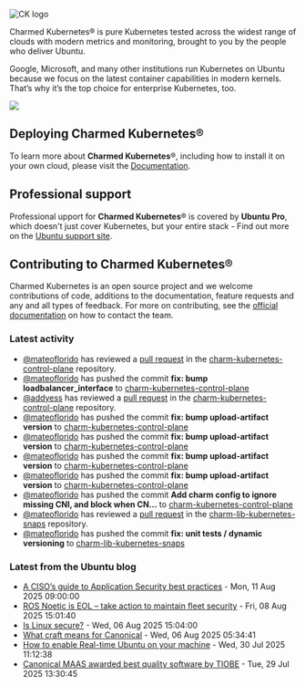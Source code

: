 ![CK logo](https://assets.ubuntu.com/v1/451d4cf4-Charmed+Kubernetes_RGB_onWhite_2022.svg)

Charmed Kubernetes® is pure Kubernetes tested across the widest range of clouds with modern metrics and monitoring, brought to you by the people who deliver Ubuntu.

Google, Microsoft, and many other institutions run Kubernetes on Ubuntu because we focus on the latest container capabilities in modern kernels. That’s why it’s the top choice for enterprise Kubernetes, too.

![](https://assets.ubuntu.com/v1/843c77b6-juju-at-a-glace.svg)

## Deploying Charmed Kubernetes®

To learn more about **Charmed Kubernetes**®, including how to install it on your own cloud, please visit the [Documentation][docs].

## Professional support

Professional upport for **Charmed Kubernetes**® is covered by **Ubuntu Pro**, which doesn't just cover Kubernetes, but your entire stack - Find out more on the [Ubuntu support site](https://ubuntu.com/support).

## Contributing to Charmed Kubernetes®

Charmed Kubernetes is an open source project and we welcome contributions of code, additions to the documentation, feature requests and any and all types of feedback. For more on contributing, see the [official documentation][get-in-touch] on how to contact the team.

<!-- LINKS -->
[docs]: https://ubuntu.com/kubernetes/docs
[get-in-touch]: https://ubuntu.com/kubernetes/docs/get-in-touch

### Latest activity

<!-- activity starts -->
 - [@mateoflorido](https://github.com/mateoflorido) has reviewed a [pull request](https://github.com/charmed-kubernetes/charm-kubernetes-control-plane/pull/398) in the [charm-kubernetes-control-plane](https://github.com/charmed-kubernetes/charm-kubernetes-control-plane) repository.
 - [@mateoflorido](https://github.com/mateoflorido) has pushed the commit **fix: bump loadbalancer_interface** to [charm-kubernetes-control-plane](https://github.com/charmed-kubernetes/charm-kubernetes-control-plane)
 - [@addyess](https://github.com/addyess) has reviewed a [pull request](https://github.com/charmed-kubernetes/charm-kubernetes-control-plane/pull/398) in the [charm-kubernetes-control-plane](https://github.com/charmed-kubernetes/charm-kubernetes-control-plane) repository.
 - [@mateoflorido](https://github.com/mateoflorido) has pushed the commit **fix: bump upload-artifact version** to [charm-kubernetes-control-plane](https://github.com/charmed-kubernetes/charm-kubernetes-control-plane)
 - [@mateoflorido](https://github.com/mateoflorido) has pushed the commit **fix: bump upload-artifact version** to [charm-kubernetes-control-plane](https://github.com/charmed-kubernetes/charm-kubernetes-control-plane)
 - [@mateoflorido](https://github.com/mateoflorido) has pushed the commit **fix: bump upload-artifact version** to [charm-kubernetes-control-plane](https://github.com/charmed-kubernetes/charm-kubernetes-control-plane)
 - [@mateoflorido](https://github.com/mateoflorido) has pushed the commit **fix: bump upload-artifact version** to [charm-kubernetes-control-plane](https://github.com/charmed-kubernetes/charm-kubernetes-control-plane)
 - [@mateoflorido](https://github.com/mateoflorido) has pushed the commit **Add charm config to ignore missing CNI, and block when CN...** to [charm-kubernetes-control-plane](https://github.com/charmed-kubernetes/charm-kubernetes-control-plane)
 - [@mateoflorido](https://github.com/mateoflorido) has reviewed a [pull request](https://github.com/charmed-kubernetes/charm-lib-kubernetes-snaps/pull/38) in the [charm-lib-kubernetes-snaps](https://github.com/charmed-kubernetes/charm-lib-kubernetes-snaps) repository.
 - [@mateoflorido](https://github.com/mateoflorido) has pushed the commit **fix: unit tests / dynamic versioning** to [charm-lib-kubernetes-snaps](https://github.com/charmed-kubernetes/charm-lib-kubernetes-snaps)
<!-- activity ends -->

<!-- roadmap starts -->

<!-- roadmap ends -->

### Latest from the Ubuntu blog

<!-- blog starts -->
* [A CISO’s guide to Application Security best practices](https://ubuntu.com//blog/a-cisos-guide-to-application-security-best-practices) - Mon, 11 Aug 2025 09:00:00 
* [ROS Noetic is EOL – take action to maintain fleet security](https://ubuntu.com//blog/ros-noetic-is-eol-take-action-to-maintain-fleet-security) - Fri, 08 Aug 2025 15:01:40 
* [Is Linux secure?](https://ubuntu.com//blog/is-linux-secure) - Wed, 06 Aug 2025 15:04:00 
* [What craft means for Canonical](https://ubuntu.com//blog/what-craft-means-for-canonical) - Wed, 06 Aug 2025 05:34:41 
* [How to enable Real-time Ubuntu on your machine](https://ubuntu.com//blog/enable-real-time-ubuntu) - Wed, 30 Jul 2025 11:12:38 
* [Canonical MAAS awarded best quality software by TIOBE](https://ubuntu.com//blog/canonical-maas-awarded-as-best-quality-software-by-tiobe) - Tue, 29 Jul 2025 13:30:45 
<!-- blog ends -->
